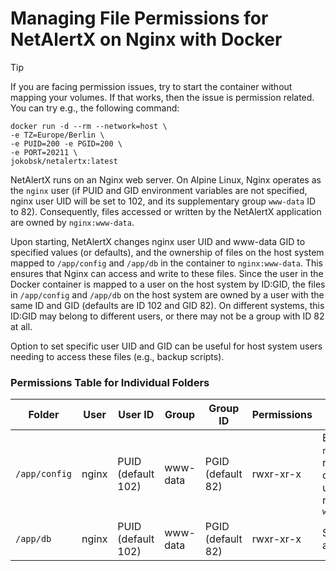 # Managing File Permissions for NetAlertX on Nginx with Docker

> [!TIP]
> If you are facing permission issues, try to start the container without mapping your volumes. If that works, then the issue is permission related. You can try e.g., the following command: 
>  ``` 
>  docker run -d --rm --network=host \
>  -e TZ=Europe/Berlin \
>  -e PUID=200 -e PGID=200 \
>  -e PORT=20211 \
>  jokobsk/netalertx:latest
> ```
NetAlertX runs on an Nginx web server. On Alpine Linux, Nginx operates as the `nginx` user (if PUID and GID environment variables are not specified, nginx user UID will be set to 102, and its supplementary group `www-data` ID to 82). Consequently, files accessed or written by the NetAlertX application are owned by `nginx:www-data`.

Upon starting, NetAlertX changes nginx user UID and www-data GID to specified values (or defaults), and the ownership of files on the host system mapped to `/app/config` and `/app/db` in the container to `nginx:www-data`. This ensures that Nginx can access and write to these files. Since the user in the Docker container is mapped to a user on the host system by ID:GID, the files in `/app/config` and `/app/db` on the host system are owned by a user with the same ID and GID (defaults are ID 102 and GID 82). On different systems, this ID:GID may belong to different users, or there may not be a group with ID 82 at all.

Option to set specific user UID and GID can be useful for host system users needing to access these files (e.g., backup scripts).

### Permissions Table for Individual Folders

| Folder         | User   | User ID | Group     | Group ID | Permissions | Notes                                                               |
|----------------|--------|---------|-----------|----------|-------------|---------------------------------------------------------------------|
| `/app/config`  | nginx  | PUID (default 102)     | www-data  | PGID (default 82)       | rwxr-xr-x   | Ensure `nginx` can read/write; other users can read if in `www-data` |
| `/app/db`      | nginx  | PUID (default 102)     | www-data  | PGID (default 82)       | rwxr-xr-x   | Same as above                                                       |
